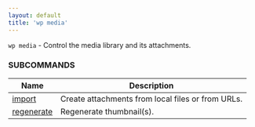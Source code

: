 ```yaml
---
layout: default
title: 'wp media'
---
```


`wp media` - Control the media library and its attachments.



### SUBCOMMANDS

<table>
	<thead>
	<tr>
		<th>Name</th>
		<th>Description</th>
	</tr>
	</thead>
	<tbody>
		<tr>
			<td><a href="/commands/media/import">import</a></td>
			<td>Create attachments from local files or from URLs.</td>
		</tr>
		<tr>
			<td><a href="/commands/media/regenerate">regenerate</a></td>
			<td>Regenerate thumbnail(s).</td>
		</tr>
	</tbody>
</table>
